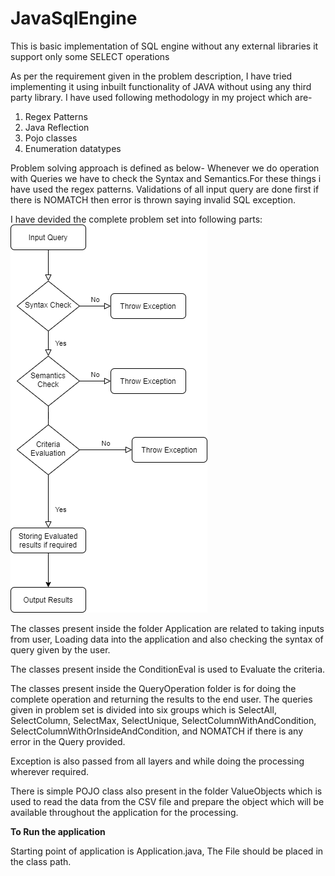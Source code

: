 # JavaSqlEngine
This is basic implementation of SQL engine without any external libraries it support only some SELECT operations

As per the requirement given in the problem description, I have tried implementing it using inbuilt functionality of JAVA without using any third party library.
I have used following methodology in my project which are-
1) Regex Patterns
2) Java Reflection 
3) Pojo classes
4) Enumeration datatypes

Problem solving approach is defined as below-
Whenever we do operation with Queries we have to check the Syntax and Semantics.For these things i have used the regex patterns. Validations of all input query are done first if there is NOMATCH then error is thrown saying invalid SQL exception.

I have devided the complete problem set into following parts:
![alt text](https://github.com/devrishal/JavaSqlEngine/blob/master/Flow.png?raw=true)

The classes present inside the folder Application are related to taking inputs from user, Loading data into the application and also checking the syntax of query given by the user.

The classes present inside the ConditionEval is used to Evaluate the criteria.

The classes present inside the QueryOperation folder is for doing the complete operation and returning the results to the end user. The queries given in problem set is divided into six groups which is SelectAll, SelectColumn, SelectMax, SelectUnique, SelectColumnWithAndCondition, SelectColumnWithOrInsideAndCondition, and NOMATCH if there is any error in the Query provided.

Exception is also passed from all layers and while doing the processing wherever required.

There is simple POJO class also present in the folder ValueObjects which is used to read the data from the CSV file and prepare the object which will be available throughout the application for the processing.

<b>To Run the application </b>

Starting point of application is Application.java, The File should be placed in the class path.


